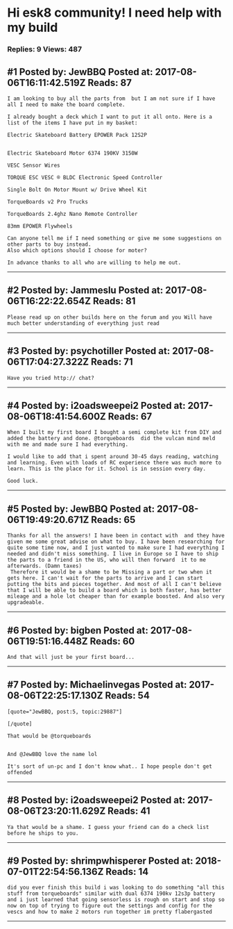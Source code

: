 # Hi esk8 community! I need help with my build

### Replies: 9 Views: 487

## \#1 Posted by: JewBBQ Posted at: 2017-08-06T16:11:42.519Z Reads: 87

```
I am looking to buy all the parts from  but I am not sure if I have all I need to make the board complete. 

I already bought a deck which I want to put it all onto. Here is a list of the items I have put in my basket: 

Electric Skateboard Battery EPOWER Pack 12S2P


Electric Skateboard Motor 6374 190KV 3150W

VESC Sensor Wires

TORQUE ESC VESC ® BLDC Electronic Speed Controller

Single Bolt On Motor Mount w/ Drive Wheel Kit

TorqueBoards v2 Pro Trucks

TorqueBoards 2.4ghz Nano Remote Controller 

83mm EPOWER Flywheels 

Can anyone tell me if I need something or give me some suggestions on other parts to buy instead. 
Also which options should I choose for moter? 

In advance thanks to all who are willing to help me out.
```

---
## \#2 Posted by: Jammeslu Posted at: 2017-08-06T16:22:22.654Z Reads: 81

```
Please read up on other builds here on the forum and you Will have much better understanding of everything just read
```

---
## \#3 Posted by: psychotiller Posted at: 2017-08-06T17:04:27.322Z Reads: 71

```
Have you tried http:// chat?
```

---
## \#4 Posted by: i2oadsweepei2 Posted at: 2017-08-06T18:41:54.600Z Reads: 67

```
When I built my first board I bought a semi complete kit from DIY and added the battery and done. @torqueboards  did the vulcan mind meld with me and made sure I had everything.

I would like to add that i spent around 30-45 days reading, watching and learning. Even with loads of RC experience there was much more to learn. This is the place for it. School is in session every day.

Good luck.
```

---
## \#5 Posted by: JewBBQ Posted at: 2017-08-06T19:49:20.671Z Reads: 65

```
Thanks for all the answers! I have been in contact with  and they have given me some great advise on what to buy. I have been researching for quite some time now, and I just wanted to make sure I had everything I needed and didn't miss something. I live in Europe so I have to ship the parts to a friend in the US, who will then forward  it to me afterwards. (Damn taxes) 
 Therefore it would be a shame to be Missing a part or two when it gets here. I can't wait for the parts to arrive and I can start putting the bits and pieces together. And most of all I can't believe that I will be able to build a board which is both faster, has better mileage and a hole lot cheaper than for example boosted. And also very upgradeable.
```

---
## \#6 Posted by: bigben Posted at: 2017-08-06T19:51:16.448Z Reads: 60

```
And that will just be your first board...
```

---
## \#7 Posted by: Michaelinvegas Posted at: 2017-08-06T22:25:17.130Z Reads: 54

```
[quote="JewBBQ, post:5, topic:29887"]

[/quote]

That would be @torqueboards


And @JewBBQ love the name lol

It's sort of un-pc and I don't know what.. I hope people don't get offended
```

---
## \#8 Posted by: i2oadsweepei2 Posted at: 2017-08-06T23:20:11.629Z Reads: 41

```
Ya that would be a shame. I guess your friend can do a check list before he ships to you.
```

---
## \#9 Posted by: shrimpwhisperer Posted at: 2018-07-01T22:54:56.136Z Reads: 14

```
did you ever finish this build i was looking to do something "all this stuff from torqueboards" similar with dual 6374 190kv 12s3p battery and i just learned that going sensorless is rough on start and stop so now on top of trying to figure out the settings and config for the vescs and how to make 2 motors run together im pretty flabergasted
```

---
